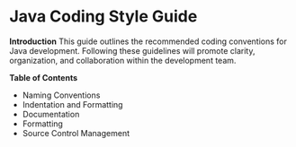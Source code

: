 # Java Coding Style Guide

**Introduction**
This guide outlines the recommended coding conventions for Java development. Following these guidelines will promote clarity, organization, and collaboration within the development team.

**Table of Contents**
  + Naming Conventions
  + Indentation and Formatting
  + Documentation
  + Formatting 
  + Source Control Management




